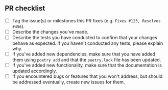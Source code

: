 <!--
Many thanks for contributing to Arcadia-Science/growth-curve-calculator! 🎉

Please fill in the checklist below. Delete any items that are not applicable.
-->

## PR checklist

- [ ] Tag the issue(s) or milestones this PR fixes (e.g. `Fixes #123, Resolves #456`).
- [ ] Describe the changes you've made.
- [ ] Describe the tests you have conducted to confirm that your changes behave as expected. If you haven't conducted any tests, please explain why.
- [ ] If you've added new dependencies, make sure that you have added them using `poetry add` and that the `poetry.lock` file has been updated.
- [ ] If you've added new functionality, make sure that the documentation is updated accordingly.
- [ ] If you encountered bugs or features that you won't address, but should be addressed eventually, create new issues for them.
